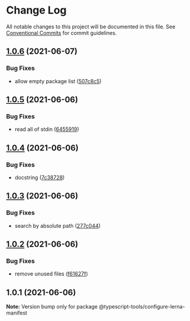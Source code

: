 # Change Log

All notable changes to this project will be documented in this file.
See [Conventional Commits](https://conventionalcommits.org) for commit guidelines.

## [1.0.6](https://github.com/typescript-tools/typescript-tools/compare/@typescript-tools/configure-lerna-manifest@1.0.5...@typescript-tools/configure-lerna-manifest@1.0.6) (2021-06-07)


### Bug Fixes

* allow empty package list ([507c8c5](https://github.com/typescript-tools/typescript-tools/commit/507c8c51adabcbd47ee233a03349701ccbb332f7))





## [1.0.5](https://github.com/typescript-tools/typescript-tools/compare/@typescript-tools/configure-lerna-manifest@1.0.4...@typescript-tools/configure-lerna-manifest@1.0.5) (2021-06-06)


### Bug Fixes

* read all of stdin ([6455919](https://github.com/typescript-tools/typescript-tools/commit/64559198eab4396f663eb6c82116d54f9734719f))





## [1.0.4](https://github.com/typescript-tools/typescript-tools/compare/@typescript-tools/configure-lerna-manifest@1.0.3...@typescript-tools/configure-lerna-manifest@1.0.4) (2021-06-06)


### Bug Fixes

* docstring ([7c38728](https://github.com/typescript-tools/typescript-tools/commit/7c3872856f491aabea224cc1138b7948c5889374))





## [1.0.3](https://github.com/typescript-tools/typescript-tools/compare/@typescript-tools/configure-lerna-manifest@1.0.2...@typescript-tools/configure-lerna-manifest@1.0.3) (2021-06-06)


### Bug Fixes

* search by absolute path ([277c044](https://github.com/typescript-tools/typescript-tools/commit/277c044804bbd39f8ca1fb5da3b0d4e12b78e998))





## [1.0.2](https://github.com/typescript-tools/typescript-tools/compare/@typescript-tools/configure-lerna-manifest@1.0.1...@typescript-tools/configure-lerna-manifest@1.0.2) (2021-06-06)


### Bug Fixes

* remove unused files ([f61627f](https://github.com/typescript-tools/typescript-tools/commit/f61627f373fdf137bad90f3eec938675459dcd1e))





## 1.0.1 (2021-06-06)

**Note:** Version bump only for package @typescript-tools/configure-lerna-manifest
